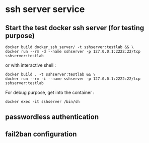 # ssh server service 

## Start the test docker ssh server (for testing purpose)

```
docker build docker_ssh_server/ -t sshserver:testlab && \
docker run --rm -d --name sshserver -p 127.0.0.1:2222:22/tcp  sshserver:testlab
```

or with interactive shell :
```
docker build . -t sshserver:testlab && \
docker run --rm -i --name sshserver -p 127.0.0.1:2222:22/tcp  sshserver:testlab
```

For debug purpose, get into the container :
```
docker exec -it sshserver /bin/sh
```

## passwordless authentication

## fail2ban configuration